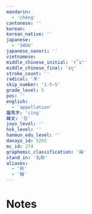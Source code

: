 ```yaml
---
mandarin:
  - 'chēng'
cantonese: ''
korean:
korean_native: ''
japanese:
  - 'SHOU'
japanese_nanori: ''
vietnamese:
middle_chinese_initial: 't͡ɕʰ'
middle_chinese_final: 'ɨŋ'
stroke_count: ''
radical: '禾'
skip_number: '1-5-5'
grade_level: 5
pos: ''
english:
  - 'appellation'
羅馬字: 'cing'
韓文: '칭'
joyo_level: ''
hsk_level: ''
hanmun_edu_level: ''
danayo_id: 5265
mc_id: 274
graphemic_classification: '爯'
stand_in: '名称'
aliases:
  - '称'
  - '稱'
---
```


# Notes
